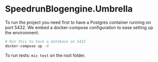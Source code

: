 # SpeedrunBlogengine.Umbrella

To run the project you need first to have a Postgres container running on port 5432. We embed a docker-compose configuration to ease setting up the environment.

``` sh
# Run this to have a database on 5432
docker-compose up -d
```

To run tests: `mix test` on the root folder. 
